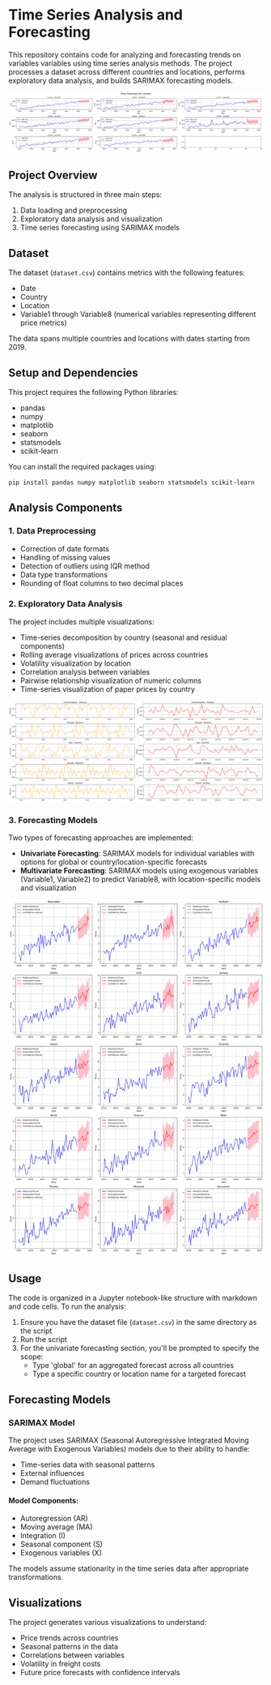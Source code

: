 # Time Series Analysis and Forecasting

This repository contains code for analyzing and forecasting trends on variables variables using time series analysis methods. The project processes a dataset across different countries and locations, performs exploratory data analysis, and builds SARIMAX forecasting models.

![time-series-london](time-series-london.png)

## Project Overview

The analysis is structured in three main steps:
1. Data loading and preprocessing
2. Exploratory data analysis and visualization
3. Time series forecasting using SARIMAX models

## Dataset

The dataset (`dataset.csv`) contains metrics with the following features:
- Date
- Country
- Location
- Variable1 through Variable8 (numerical variables representing different price metrics)

The data spans multiple countries and locations with dates starting from 2019.

## Setup and Dependencies

This project requires the following Python libraries:
- pandas
- numpy
- matplotlib
- seaborn
- statsmodels
- scikit-learn

You can install the required packages using:

```bash
pip install pandas numpy matplotlib seaborn statsmodels scikit-learn
```

## Analysis Components

### 1. Data Preprocessing

- Correction of date formats
- Handling of missing values
- Detection of outliers using IQR method
- Data type transformations
- Rounding of float columns to two decimal places

### 2. Exploratory Data Analysis

The project includes multiple visualizations:

- Time-series decomposition by country (seasonal and residual components)
- Rolling average visualizations of prices across countries
- Volatility visualization by location
- Correlation analysis between variables
- Pairwise relationship visualization of numeric columns
- Time-series visualization of paper prices by country

![seasonal](seasonal.png)


### 3. Forecasting Models

Two types of forecasting approaches are implemented:

- **Univariate Forecasting**: SARIMAX models for individual variables with options for global or country/location-specific forecasts
- **Multivariate Forecasting**: SARIMAX models using exogenous variables (Variable1, Variable2) to predict Variable8, with location-specific models and visualization

![time-series-all](time-series-all.png)


## Usage

The code is organized in a Jupyter notebook-like structure with markdown and code cells. To run the analysis:

1. Ensure you have the dataset file (`dataset.csv`) in the same directory as the script
2. Run the script
3. For the univariate forecasting section, you'll be prompted to specify the scope:
   - Type 'global' for an aggregated forecast across all countries
   - Type a specific country or location name for a targeted forecast

## Forecasting Models

### SARIMAX Model

The project uses SARIMAX (Seasonal Autoregressive Integrated Moving Average with Exogenous Variables) models due to their ability to handle:
- Time-series data with seasonal patterns
- External influences
- Demand fluctuations

#### Model Components:
- Autoregression (AR)
- Moving average (MA)
- Integration (I)
- Seasonal component (S)
- Exogenous variables (X)

The models assume stationarity in the time series data after appropriate transformations.

## Visualizations

The project generates various visualizations to understand:
- Price trends across countries
- Seasonal patterns in the data
- Correlations between variables
- Volatility in freight costs
- Future price forecasts with confidence intervals
